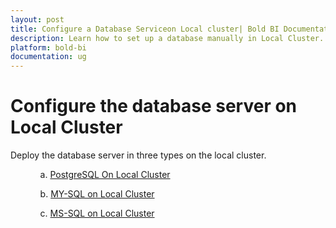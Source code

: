 ```yaml
---
layout: post
title: Configure a Database Serviceon Local cluster| Bold BI Documentation
description: Learn how to set up a database manually in Local Cluster. 
platform: bold-bi
documentation: ug
---
```


# Configure the database server on Local Cluster
Deploy the database server in three types on the local cluster.
<ul>
<ol>

a. [PostgreSQL On Local Cluster](https://www.digitalocean.com/community/tutorials/how-to-deploy-postgres-to-kubernetes-cluster)

b. [MY-SQL on Local Cluster](https://phoenixnap.com/kb/kubernetes-mysql)

c. [MS-SQL on Local Cluster](https://learn.microsoft.com/en-us/sql/linux/quickstart-sql-server-containers-azure?view=sql-server-ver16&tabs=kubectl)

</ol>
</ul>
 